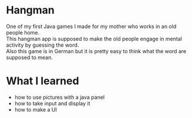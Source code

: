 # Hangman
One of my first Java games I made for my mother who works in an old people home.  
This hangman app is supposed to make the old people engage in mental activity by guessing the word.  
Also this game is in German but it is pretty easy to think what the word are supposed to mean.
# What I learned
- how to use pictures with a java panel
- how to take input and display it
- how to make a UI
